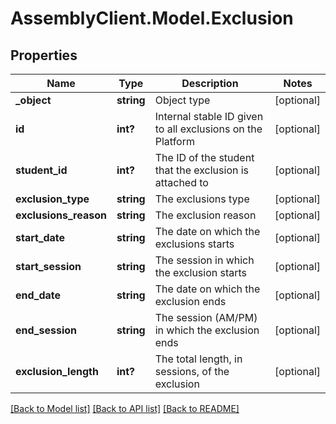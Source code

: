 # AssemblyClient.Model.Exclusion
## Properties

Name | Type | Description | Notes
------------ | ------------- | ------------- | -------------
**_object** | **string** | Object type | [optional] 
**id** | **int?** | Internal stable ID given to all exclusions on the Platform | [optional] 
**student_id** | **int?** | The ID of the student that the exclusion is attached to | [optional] 
**exclusion_type** | **string** | The exclusions type | [optional] 
**exclusions_reason** | **string** | The exclusion reason | [optional] 
**start_date** | **string** | The date on which the exclusions starts | [optional] 
**start_session** | **string** | The session in which the exclusion starts | [optional] 
**end_date** | **string** | The date on which the exclusion ends | [optional] 
**end_session** | **string** | The session (AM/PM) in which the exclusion ends | [optional] 
**exclusion_length** | **int?** | The total length, in sessions, of the exclusion | [optional] 

[[Back to Model list]](../README.md#documentation-for-models) [[Back to API list]](../README.md#documentation-for-api-endpoints) [[Back to README]](../README.md)

